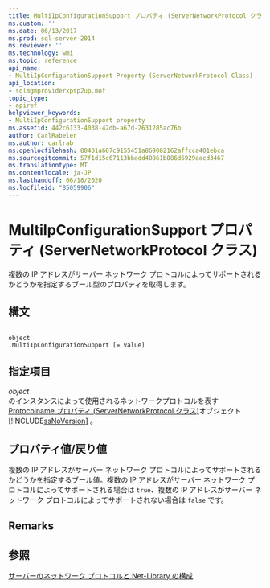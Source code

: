 ```yaml
---
title: MultiIpConfigurationSupport プロパティ (ServerNetworkProtocol クラス) |Microsoft Docs
ms.custom: ''
ms.date: 06/13/2017
ms.prod: sql-server-2014
ms.reviewer: ''
ms.technology: wmi
ms.topic: reference
api_name:
- MultiIpConfigurationSupport Property (ServerNetworkProtocol Class)
api_location:
- sqlmgmproviderxpsp2up.mof
topic_type:
- apiref
helpviewer_keywords:
- MultiIpConfigurationSupport property
ms.assetid: 442c6133-4038-42db-a67d-2631285ac76b
author: CarlRabeler
ms.author: carlrab
ms.openlocfilehash: 80401a607c9155451a869082162affcca401ebca
ms.sourcegitcommit: 57f1d15c67113bbadd40861b886d6929aacd3467
ms.translationtype: MT
ms.contentlocale: ja-JP
ms.lasthandoff: 06/18/2020
ms.locfileid: "85059906"
---
```

# <a name="multiipconfigurationsupport-property-servernetworkprotocol-class"></a>MultiIpConfigurationSupport プロパティ (ServerNetworkProtocol クラス)
  複数の IP アドレスがサーバー ネットワーク プロトコルによってサポートされるかどうかを指定するブール型のプロパティを取得します。  
  
## <a name="syntax"></a>構文  
  
```  
  
object  
.MultiIpConfigurationSupport [= value]  
```  
  
## <a name="parts"></a>指定項目  
 *object*  
 のインスタンスによって使用されるネットワークプロトコルを表す[Protocolname プロパティ (ServerNetworkProtocol クラス)](servernetworkprotocol-class.md)オブジェクト [!INCLUDE[ssNoVersion](../../../includes/ssnoversion-md.md)] 。  
  
## <a name="property-valuereturn-value"></a>プロパティ値/戻り値  
 複数の IP アドレスがサーバー ネットワーク プロトコルによってサポートされるかどうかを指定するブール値。複数の IP アドレスがサーバー ネットワーク プロトコルによってサポートされる場合は `true`、複数の IP アドレスがサーバー ネットワーク プロトコルによってサポートされない場合は `false` です。  
  
## <a name="remarks"></a>Remarks  
  
## <a name="see-also"></a>参照  
 [サーバーのネットワーク プロトコルと Net-Library の構成](https://msdn.microsoft.com/library/ms177485\(v=sql.100\).aspx)  
  
  
